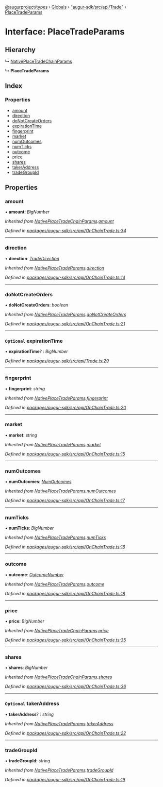 [@augurproject/types](../README.md) › [Globals](../globals.md) › ["augur-sdk/src/api/Trade"](../modules/_augur_sdk_src_api_trade_.md) › [PlaceTradeParams](_augur_sdk_src_api_trade_.placetradeparams.md)

# Interface: PlaceTradeParams

## Hierarchy

  ↳ [NativePlaceTradeChainParams](_augur_sdk_src_api_onchaintrade_.nativeplacetradechainparams.md)

  ↳ **PlaceTradeParams**

## Index

### Properties

* [amount](_augur_sdk_src_api_trade_.placetradeparams.md#amount)
* [direction](_augur_sdk_src_api_trade_.placetradeparams.md#direction)
* [doNotCreateOrders](_augur_sdk_src_api_trade_.placetradeparams.md#donotcreateorders)
* [expirationTime](_augur_sdk_src_api_trade_.placetradeparams.md#optional-expirationtime)
* [fingerprint](_augur_sdk_src_api_trade_.placetradeparams.md#fingerprint)
* [market](_augur_sdk_src_api_trade_.placetradeparams.md#market)
* [numOutcomes](_augur_sdk_src_api_trade_.placetradeparams.md#numoutcomes)
* [numTicks](_augur_sdk_src_api_trade_.placetradeparams.md#numticks)
* [outcome](_augur_sdk_src_api_trade_.placetradeparams.md#outcome)
* [price](_augur_sdk_src_api_trade_.placetradeparams.md#price)
* [shares](_augur_sdk_src_api_trade_.placetradeparams.md#shares)
* [takerAddress](_augur_sdk_src_api_trade_.placetradeparams.md#optional-takeraddress)
* [tradeGroupId](_augur_sdk_src_api_trade_.placetradeparams.md#tradegroupid)

## Properties

###  amount

• **amount**: *BigNumber*

*Inherited from [NativePlaceTradeChainParams](_augur_sdk_src_api_onchaintrade_.nativeplacetradechainparams.md).[amount](_augur_sdk_src_api_onchaintrade_.nativeplacetradechainparams.md#amount)*

*Defined in [packages/augur-sdk/src/api/OnChainTrade.ts:34](https://github.com/AugurProject/augur/blob/69c4be52bf/packages/augur-sdk/src/api/OnChainTrade.ts#L34)*

___

###  direction

• **direction**: *[TradeDirection](../modules/_augur_sdk_src_state_logs_types_.md#tradedirection)*

*Inherited from [NativePlaceTradeParams](_augur_sdk_src_api_onchaintrade_.nativeplacetradeparams.md).[direction](_augur_sdk_src_api_onchaintrade_.nativeplacetradeparams.md#direction)*

*Defined in [packages/augur-sdk/src/api/OnChainTrade.ts:14](https://github.com/AugurProject/augur/blob/69c4be52bf/packages/augur-sdk/src/api/OnChainTrade.ts#L14)*

___

###  doNotCreateOrders

• **doNotCreateOrders**: *boolean*

*Inherited from [NativePlaceTradeParams](_augur_sdk_src_api_onchaintrade_.nativeplacetradeparams.md).[doNotCreateOrders](_augur_sdk_src_api_onchaintrade_.nativeplacetradeparams.md#donotcreateorders)*

*Defined in [packages/augur-sdk/src/api/OnChainTrade.ts:21](https://github.com/AugurProject/augur/blob/69c4be52bf/packages/augur-sdk/src/api/OnChainTrade.ts#L21)*

___

### `Optional` expirationTime

• **expirationTime**? : *BigNumber*

*Defined in [packages/augur-sdk/src/api/Trade.ts:29](https://github.com/AugurProject/augur/blob/69c4be52bf/packages/augur-sdk/src/api/Trade.ts#L29)*

___

###  fingerprint

• **fingerprint**: *string*

*Inherited from [NativePlaceTradeParams](_augur_sdk_src_api_onchaintrade_.nativeplacetradeparams.md).[fingerprint](_augur_sdk_src_api_onchaintrade_.nativeplacetradeparams.md#fingerprint)*

*Defined in [packages/augur-sdk/src/api/OnChainTrade.ts:20](https://github.com/AugurProject/augur/blob/69c4be52bf/packages/augur-sdk/src/api/OnChainTrade.ts#L20)*

___

###  market

• **market**: *string*

*Inherited from [NativePlaceTradeParams](_augur_sdk_src_api_onchaintrade_.nativeplacetradeparams.md).[market](_augur_sdk_src_api_onchaintrade_.nativeplacetradeparams.md#market)*

*Defined in [packages/augur-sdk/src/api/OnChainTrade.ts:15](https://github.com/AugurProject/augur/blob/69c4be52bf/packages/augur-sdk/src/api/OnChainTrade.ts#L15)*

___

###  numOutcomes

• **numOutcomes**: *[NumOutcomes](../modules/_augur_sdk_src_state_logs_types_.md#numoutcomes)*

*Inherited from [NativePlaceTradeParams](_augur_sdk_src_api_onchaintrade_.nativeplacetradeparams.md).[numOutcomes](_augur_sdk_src_api_onchaintrade_.nativeplacetradeparams.md#numoutcomes)*

*Defined in [packages/augur-sdk/src/api/OnChainTrade.ts:17](https://github.com/AugurProject/augur/blob/69c4be52bf/packages/augur-sdk/src/api/OnChainTrade.ts#L17)*

___

###  numTicks

• **numTicks**: *BigNumber*

*Inherited from [NativePlaceTradeParams](_augur_sdk_src_api_onchaintrade_.nativeplacetradeparams.md).[numTicks](_augur_sdk_src_api_onchaintrade_.nativeplacetradeparams.md#numticks)*

*Defined in [packages/augur-sdk/src/api/OnChainTrade.ts:16](https://github.com/AugurProject/augur/blob/69c4be52bf/packages/augur-sdk/src/api/OnChainTrade.ts#L16)*

___

###  outcome

• **outcome**: *[OutcomeNumber](../modules/_augur_sdk_src_state_logs_types_.md#outcomenumber)*

*Inherited from [NativePlaceTradeParams](_augur_sdk_src_api_onchaintrade_.nativeplacetradeparams.md).[outcome](_augur_sdk_src_api_onchaintrade_.nativeplacetradeparams.md#outcome)*

*Defined in [packages/augur-sdk/src/api/OnChainTrade.ts:18](https://github.com/AugurProject/augur/blob/69c4be52bf/packages/augur-sdk/src/api/OnChainTrade.ts#L18)*

___

###  price

• **price**: *BigNumber*

*Inherited from [NativePlaceTradeChainParams](_augur_sdk_src_api_onchaintrade_.nativeplacetradechainparams.md).[price](_augur_sdk_src_api_onchaintrade_.nativeplacetradechainparams.md#price)*

*Defined in [packages/augur-sdk/src/api/OnChainTrade.ts:35](https://github.com/AugurProject/augur/blob/69c4be52bf/packages/augur-sdk/src/api/OnChainTrade.ts#L35)*

___

###  shares

• **shares**: *BigNumber*

*Inherited from [NativePlaceTradeChainParams](_augur_sdk_src_api_onchaintrade_.nativeplacetradechainparams.md).[shares](_augur_sdk_src_api_onchaintrade_.nativeplacetradechainparams.md#shares)*

*Defined in [packages/augur-sdk/src/api/OnChainTrade.ts:36](https://github.com/AugurProject/augur/blob/69c4be52bf/packages/augur-sdk/src/api/OnChainTrade.ts#L36)*

___

### `Optional` takerAddress

• **takerAddress**? : *string*

*Inherited from [NativePlaceTradeParams](_augur_sdk_src_api_onchaintrade_.nativeplacetradeparams.md).[takerAddress](_augur_sdk_src_api_onchaintrade_.nativeplacetradeparams.md#optional-takeraddress)*

*Defined in [packages/augur-sdk/src/api/OnChainTrade.ts:22](https://github.com/AugurProject/augur/blob/69c4be52bf/packages/augur-sdk/src/api/OnChainTrade.ts#L22)*

___

###  tradeGroupId

• **tradeGroupId**: *string*

*Inherited from [NativePlaceTradeParams](_augur_sdk_src_api_onchaintrade_.nativeplacetradeparams.md).[tradeGroupId](_augur_sdk_src_api_onchaintrade_.nativeplacetradeparams.md#tradegroupid)*

*Defined in [packages/augur-sdk/src/api/OnChainTrade.ts:19](https://github.com/AugurProject/augur/blob/69c4be52bf/packages/augur-sdk/src/api/OnChainTrade.ts#L19)*

